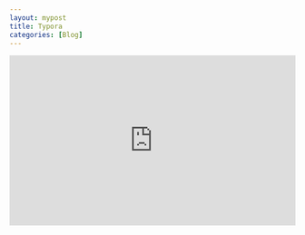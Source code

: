 ```yaml
---
layout: mypost
title: Typora
categories: [Blog]
---
```


<iframe height="300" style="width: 100%;" scrolling="no" title="TailwandCSS" src="https://codepen.io/Glenn-Ou/embed/ZEVPrPz?default-tab=html%2Cresult&theme-id=dark" frameborder="no" loading="lazy" allowtransparency="true" allowfullscreen="true">
  See the Pen <a href="https://codepen.io/Glenn-Ou/pen/ZEVPrPz">
  TailwandCSS</a> by Glenn Ou (<a href="https://codepen.io/Glenn-Ou">@Glenn-Ou</a>)
  on <a href="https://codepen.io">CodePen</a>.
</iframe>
